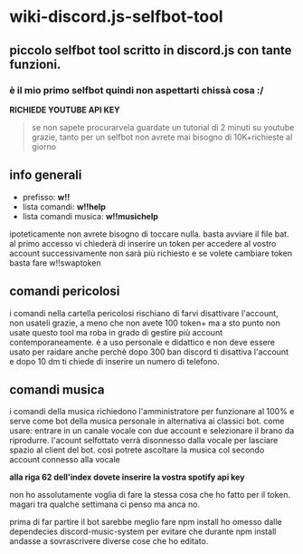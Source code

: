 # wiki-discord.js-selfbot-tool
## piccolo selfbot tool scritto in discord.js con tante funzioni. 
### è il mio primo selfbot quindi non aspettarti chissà cosa :/
**RICHIEDE YOUTUBE API KEY**
> se non sapete procurarvela guardate un tutorial di 2 minuti su youtube grazie, tanto per un selfbot non avrete mai bisogno di 10K+richieste al giorno

## info generali
- prefisso: **w!!**
- lista comandi: **w!!help**
- lista comandi musica: **w!!musichelp**

ipoteticamente non avrete bisogno di toccare nulla. basta avviare il file bat. al primo accesso vi chiederà di inserire un token per accedere al vostro account
successivamente non sarà più richiesto e se volete cambiare token basta fare w!!swaptoken

## comandi pericolosi
i comandi nella cartella pericolosi rischiano di farvi disattivare l'account, non usateli grazie, a meno che non avete 100 token+ ma a sto punto non usate questo tool ma roba in grado di gestire più account contemporaneamente. è a uso personale e didattico e non deve essere usato per raidare anche perchè dopo 300 ban discord ti disattiva l'account e dopo 10 dm ti chiede di inserire un numero di telefono.

## comandi musica
i comandi della musica richiedono l'amministratore per funzionare al 100% e serve come bot della musica personale in alternativa ai classici bot.
come usare:
entrare in un canale vocale con due account e selezionare il brano da riprodurre. l'acount selfottato verrà disonnesso dalla vocale per lasciare spazio al client del bot. così potrete ascoltare la musica col secondo account connesso alla vocale


**alla riga 62 dell'index dovete inserire la vostra spotify api key**

non ho assolutamente voglia di fare la stessa cosa che ho fatto per il token. magari tra qualche settimana ci penso ma anca no.

prima di far partire il bot sarebbe meglio fare npm install
ho omesso dalle dependecies discord-music-system per evitare che durante npm install andasse a sovrascrivere diverse cose che ho editato.
